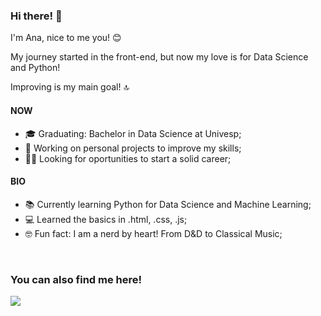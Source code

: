 ### Hi there! 👋

I'm Ana, nice to me you! 😊

My journey started in the front-end, but now my love is for Data Science and Python!

Improving is my main goal! :top:

#### NOW

- :mortar_board: Graduating: Bachelor in Data Science at Univesp;
- :seedling: Working on personal projects to improve my skills;
- :woman_technologist: Looking for oportunities to start a solid career;


#### BIO

- :books: Currently learning Python for Data Science and Machine Learning;
- :computer: Learned the basics in .html, .css, .js;
- :nerd_face: Fun fact: I am a nerd by heart! From D&D to Classical Music;

 <br>
 
  ### You can also find me here!
 
<div> 
<a href="https://www.linkedin.com/in/ana-vitoria-louro-navili/" target="_blank"><img src="https://img.shields.io/badge/-LinkedIn-%230077B5?style=for-the-badge&logo=linkedin&logoColor=white" target="_blank"></a> 
  
</div>
